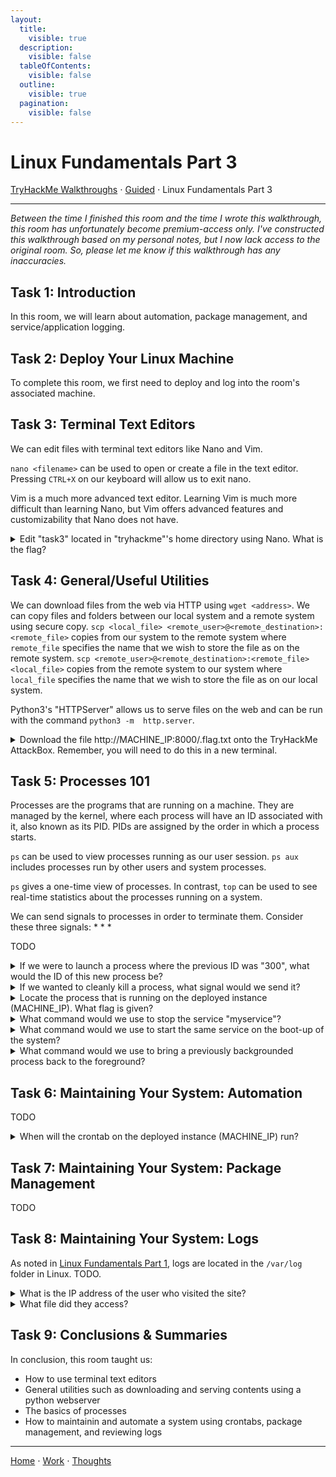 ```yaml
---
layout:
  title:
    visible: true
  description:
    visible: false
  tableOfContents:
    visible: false
  outline:
    visible: true
  pagination:
    visible: false
---
```


# Linux Fundamentals Part 3

[TryHackMe Walkthroughs](./) ⋅ [Guided](../) ⋅ Linux Fundamentals Part 3

***

*Between the time I finished this room and the time I wrote this walkthrough, this room has unfortunately become premium-access only. I've constructed this walkthrough based on my personal notes, but I now lack access to the original room. So, please let me know if this walkthrough has any inaccuracies.*

## Task 1: Introduction

In this room, we will learn about automation, package management, and service/application logging.

## Task 2: Deploy Your Linux Machine

To complete this room, we first need to deploy and log into the room's associated machine.

## Task 3: Terminal Text Editors

We can edit files with terminal text editors like Nano and Vim.

`nano <filename>` can be used to open or create a file in the text editor. Pressing `CTRL+X` on our keyboard will allow us to exit nano.

Vim is a much more advanced text editor. Learning Vim is much more difficult than learning Nano, but Vim offers advanced features and customizability that Nano does not have.

<details>

<summary>Edit "task3" located in "tryhackme"'s home directory using Nano. What is the flag?</summary>

THM{TEXT\_EDITORS}

Navigate to "tryhackme"'s home directory and run `nano task3` to edit the file.

</details>

## Task 4: General/Useful Utilities

We can download files from the web via HTTP using `wget <address>`. We can copy files and folders between our local system and a remote system using secure copy. `scp <local_file> <remote_user>@<remote_destination>:<remote_file>` copies from our system to the remote system where `remote_file` specifies the name that we wish to store the file as on the remote system. `scp <remote_user>@<remote_destination>:<remote_file> <local_file>` copies from the remote system to our system where `local_file` specifies the name that we wish to store the file as on our local system.

Python3's "HTTPServer" allows us to serve files on the web and can be run with the command `python3 -m  http.server`.

<details>

<summary>Download the file http://MACHINE_IP:8000/.flag.txt onto the TryHackMe AttackBox. Remember, you will need to do this in a new terminal.</summary>

THM{WGET\_WEBSERVER}

First start a web server in the home directory of "tryhackme" with `python3 -m http.server`. Then, use `wget http://<machine_ip>:8000/.flag.txt` to download the file. Make sure to replace `<machine_ip>` with the IP of the machine. 

</details>

## Task 5: Processes 101

Processes are the programs that are running on a machine. They are managed by the kernel, where each process will have an ID associated with it, also known as its PID. PIDs are assigned by the order in which a process starts.

`ps` can be used to view processes running as our user session. `ps aux` includes processes run by other users and system processes.

`ps` gives a one-time view of processes. In contrast, `top` can be used to see real-time statistics about the processes running on a system.

We can send signals to processes in order to terminate them. Consider these three signals:
*
*
*

TODO

<details>

<summary>If we were to launch a process where the previous ID was "300", what would the ID of this new process be?</summary>

301

IDs are assigned by the order in which a process starts. If the previous ID was 300, then the next ID assigned will be 300 + 1 = 301.

</details>

<details>

<summary>If we wanted to cleanly kill a process, what signal would we send it?</summary>

SIGTERM

The SIGTERM signal kills a process but allows it to clean up beforehand.

</details>

<details>

<summary>Locate the process that is running on the deployed instance (MACHINE_IP). What flag is given?</summary>

THM{PROCESSES}

TODO

</details>

<details>

<summary>What command would we use to stop the service "myservice"?</summary>

systemctl stop myservice

`systemctl <option> <service>` TODO.

</details>

<details>

<summary>What command would we use to start the same service on the boot-up of the system?</summary>

systemctl enable myservice

TODO

</details>

<details>

<summary>What command would we use to bring a previously backgrounded process back to the foreground?</summary>

fg

`fg` brings a previously backgrounded process back to focus.

</details>

## Task 6: Maintaining Your System: Automation

TODO

<details>

<summary>When will the crontab on the deployed instance (MACHINE_IP) run?</summary>

@reboot

TODO

</details>

## Task 7: Maintaining Your System: Package Management

TODO

## Task 8: Maintaining Your System: Logs

As noted in [Linux Fundamentals Part 1](linux-fundamentals-part-1.md), logs are located in the `/var/log` folder in Linux. TODO.

<details>

<summary>What is the IP address of the user who visited the site?</summary>

10.9.232.111

TODO

</details>

<details>

<summary>What file did they access?</summary>

catsanddogs.jpg

TODO

</details>

## Task 9: Conclusions & Summaries

In conclusion, this room taught us:
* How to use terminal text editors
* General utilities such as downloading and serving contents using a python webserver
* The basics of processes
* How to maintainin and automate a system using crontabs, package management, and reviewing logs

***

[Home](https://app.gitbook.com/o/0kO27okC5uVB9ALX3rho/s/036xtfEIzcEdGegONXWM/) ⋅ [Work](https://app.gitbook.com/o/0kO27okC5uVB9ALX3rho/s/WaFS755Q4sf02CxLcghQ/) ⋅ [Thoughts](https://app.gitbook.com/o/0kO27okC5uVB9ALX3rho/s/s4QQPMntQ25hmJToKSOu/)
